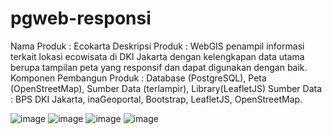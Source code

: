 # pgweb-responsi
Nama Produk : Ecokarta
Deskripsi Produk : WebGIS penampil informasi terkait lokasi ecowisata di DKI Jakarta dengan kelengkapan data utama berupa tampilan peta yang responsif dan dapat digunakan dengan baik.
Komponen Pembangun Produk : Database (PostgreSQL), Peta (OpenStreetMap), Sumber Data (terlampir), Library(LeafletJS)
Sumber Data : BPS DKI Jakarta, inaGeoportal, Bootstrap, LeafletJS, OpenStreetMap. 

![image](https://github.com/1ko664/pgweb-responsi/assets/142295296/cb8992dc-f02c-4ec1-a8b8-bff895b29391)
![image](https://github.com/1ko664/pgweb-responsi/assets/142295296/918b4bae-a6f5-4f78-acc4-4353c33b882c)
![image](https://github.com/1ko664/pgweb-responsi/assets/142295296/4492eb09-6e34-4aa1-8024-5faa0013dcbe)
![image](https://github.com/1ko664/pgweb-responsi/assets/142295296/b6ec4c59-0513-49f0-a906-1ce8aa6bb35f)
